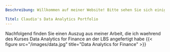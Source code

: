 ```yaml
---
Beschreibung: Willkommen auf meiner Website! Bitte sehen Sie sich einige der Dinge an, an denen ich waehrend meines Studiums an der London Business School gearbeitet habe

Titel: Claudio's Data Analytics Portfolio
---
```


Nachfolgend finden Sie einen Auszug aus meiner Arbeit, die ich waehrend des Kurses Data Analytics for Finance an der LBS angefertigt habe
{{< figure src="/images/data.jpg" title="Data Analytics for Finance" >}}